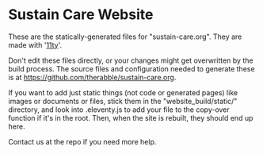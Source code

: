 # Sustain Care Website

These are the statically-generated files for "sustain-care.org". They are made with '[11ty](https://www.11ty.dev)'.

Don't edit these files directly, or your changes might get overwritten by the build process. The source files and configuration needed to generate these is at https://github.com/therabble/sustain-care.org.

If you want to add just static things (not code or generated pages) like images or documents or files, stick them in the "website_build/static/" directory, and look into .eleventy.js to add your file to the copy-over function if it's in the root. Then, when the site is rebuilt, they should end up here.

Contact us at the repo if you need more help.
